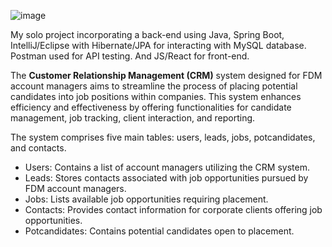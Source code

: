 ![image](https://github.com/fslmahboob/crudapp_crm/assets/139643447/601cebff-5c72-414c-82c4-848be2ecbf7a)

My solo project incorporating a back-end using Java, Spring Boot, IntelliJ/Eclipse with Hibernate/JPA for interacting with MySQL database. Postman used for API testing. And JS/React for front-end.

The **Customer Relationship Management (CRM)** system designed for FDM account managers aims to streamline the process of placing potential candidates into job positions within companies. This system enhances efficiency and effectiveness by offering functionalities for candidate management, job tracking, client interaction, and reporting.

The system comprises five main tables: users, leads, jobs, potcandidates, and contacts.

- Users: Contains a list of account managers utilizing the CRM system.
- Leads: Stores contacts associated with job opportunities pursued by FDM account managers.
- Jobs: Lists available job opportunities requiring placement.
- Contacts: Provides contact information for corporate clients offering job opportunities.
- Potcandidates: Contains potential candidates open to placement.
